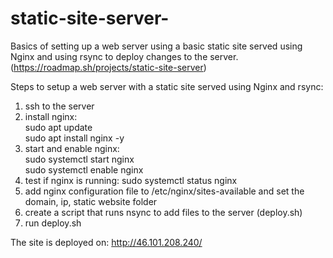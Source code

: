 # static-site-server-
Basics of setting up a web server using a basic static site served using Nginx and using rsync to deploy changes to the server. (https://roadmap.sh/projects/static-site-server)

Steps to setup a web server with a static site served using Nginx and rsync:
<ol>
  <li>ssh to the server</li>
  <li>install nginx: <br>
  sudo apt update <br>
  sudo apt install nginx -y</li>
  <li>start and enable nginx: <br>
  sudo systemctl start nginx<br>
  sudo systemctl enable nginx</li>
  <li>test if nginx is running: sudo systemctl status nginx</li>
  <li>add nginx configuration file to /etc/nginx/sites-available and set the domain, ip, static website folder</li>
  <li>create a script that runs nsync to add files to the server (deploy.sh)</li>
  <li>run deploy.sh</li>
</ol>

The site is deployed on: http://46.101.208.240/
